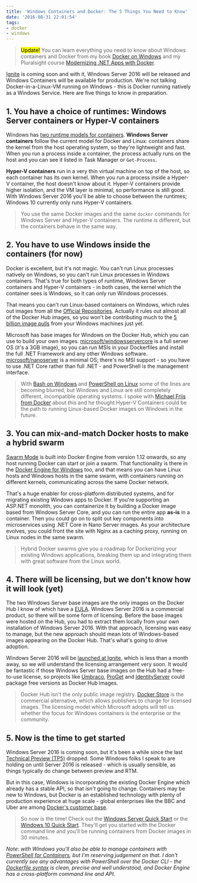 ```yaml
---
title: 'Windows Containers and Docker: The 5 Things You Need to Know'
date: '2016-08-31 22:01:54'
tags:
- docker
- windows
---
```


> <mark>Update!</mark> You can learn everything you need to know about Windows containers and Docker from my book [Docker on Windows](https://amzn.to/2yxcQxN) and my Pluralsight course [Modernizing .NET Apps with Docker](https://pluralsight.pxf.io/c/1197078/424552/7490?u=https%3A%2F%2Fwww.pluralsight.com%2Fcourses%2Fmodernizing-dotnet-framework-apps-docker).

[Ignite](https://ignite.microsoft.com/) is coming soon and with it, Windows Server 2016 will be released and Windows Containers will be available for production. We're not talking Docker-in-a-Linux-VM running on Windows - this is Docker running natively as a Windows Service. Here are five things to know in preparation.

## 1. You have a choice of runtimes: Windows Server containers or Hyper-V containers

Windows has [two runtime models for containers](https://msdn.microsoft.com/en-us/virtualization/windowscontainers/management/hyperv_container). **Windows Server containers** follow the current model for Docker and Linux: containers share the kernel from the host operating system, so they're lightweight and fast. When you run a process inside a container, the process actually runs on the host and you can see it listed in Task Manager or `Get-Process`.

**Hyper-V containers** run in a very thin virtual machine on top of the host, so each container has its own kernel. When you run a process inside a Hyper-V container, the host doesn't know about it. Hyper-V containers provide higher isolation, and the VM layer is minimal, so performance is still good. With Windows Server 2016 you'll be able to choose between the runtimes; Windows 10 currently only runs Hyper-V containers.

> You use the same Docker images and the same `docker` commands for Windows Server and Hyper-V containers. The runtime is different, but the containers behave in the same way.

## 2. You have to use Windows inside the containers (for now)

Docker is excellent, but it's not magic. You can't run Linux processes natively on Windows, so you can't run Linux processes in Windows containers. That's true for both types of runtime, Windows Server containers and Hyper-V containers - in both cases, the kernel which the container sees is Windows, so it can only run Windows processes.

That means you can't run Linux-based containers on Windows, which rules out images from all the [Official Repositories](https://hub.docker.com/explore/). Actually it rules out almost all of the Docker Hub images, so you won't be contributing much to the [5 billion image pulls](https://blog.docker.com/2016/08/docker-hub-hits-5-billion-pulls/) from your Windows machines just yet.

Microsoft has base images for Windows on the Docker Hub, which you can use to build your own images. [microsoft/windowsservercore](https://hub.docker.com/r/microsoft/windowsservercore/) is a full server OS (it's a 3GB image), so you can run MSIs in your Dockerfiles and install the full .NET Framework and any other Windows software. [microsoft/nanoserver](https://hub.docker.com/r/microsoft/nanoserver/) is a minimal OS; there's no MSI support - so you have to use .NET Core rather than full .NET - and PowerShell is the management interface.

> With [Bash on Windows](https://msdn.microsoft.com/en-us/commandline/wsl/about) and [PowerShell on Linux](https://blogs.msdn.microsoft.com/powershell/2016/08/18/powershell-on-linux-and-open-source-2/) some of the lines are becoming blurred, but Windows and Linux are still completely different, incompatible operating systems. I spoke with [Michael Friis from Docker](https://blog.docker.com/author/friism/) about this and he thought Hyper-V Containers could be the path to running Linux-based Docker images on Windows in the future.

## 3. You can mix-and-match Docker hosts to make a hybrid swarm

[Swarm Mode](https://docs.docker.com/engine/swarm/) is built into Docker Engine from version 1.12 onwards, so any host running Docker can start or join a swarm. That functionality is there in the [Docker Engine for Windows](https://msdn.microsoft.com/en-us/virtualization/windowscontainers/docker/configure_docker_daemon) too, and that means you can have Linux hosts and Windows hosts in the same swarm, with containers running on different kernels, communicating across the same Docker network.

That's a huge enabler for cross-platform distributed systems, and for migrating existing Windows apps to Docker. If you're supporting an ASP.NET monolith, you can containerize it by building a Docker image based from Windows Server Core, and you can run the entire app **as-is** in a container. Then you could go on to split out key components into microservices using .NET Core in Nano Server images. As your architecture evolves, you could front the site with Nginx as a caching proxy, running on Linux nodes in the same swarm.

> Hybrid Docker swarms give you a roadmap for Dockerizing your existing Windows applications, breaking them up and integrating them with great software from the Linux world.

## 4. There will be licensing, but we don't know how it will look (yet)

The two Windows Server base images are the only images on the Docker Hub I know of which have a [EULA](https://aka.ms/containers/eula). Windows Server 2016 is a commercial product, so there will be some form of licensing. Before the base images were hosted on the Hub, you had to extract them locally from your own installation of Windows Server 2016. With that approach, licensing was easy to manage, but the new approach should mean lots of Windows-based images appearing on the Docker Hub. That's what's going to drive adoption.

Windows Server 2016 will be [launched at Ignite](https://blogs.technet.microsoft.com/windowsserver/2016/07/12/windows-server-2016-new-current-branch-for-business-servicing-option/), which is less than a month away, so we will understand the licensing arrangement very soon. It would be fantastic if those Windows Server base images on the Hub had a free-to-use license, so projects like [Umbraco](https://umbraco.com/), [ProGet](http://inedo.com/proget) and [IdentityServer](https://github.com/IdentityServer/IdentityServer3) could package free versions as Docker Hub images.

> Docker Hub isn't the only public image registry. [Docker Store](https://store.docker.com) is the commercial alternative, which allows publishers to charge for licensed images. The licensing model which Microsoft adopts will tell us whether the focus for Windows containers is the enterprise or the community.

## 5. Now is the time to get started

Windows Server 2016 is coming soon, but it's been a while since the last [Technical Preview (TP5)](https://technet.microsoft.com/en-us/windows-server-docs/get-started/windows-server-2016-technical-preview-5) dropped. Some Windows folks I speak to are holding on until Server 2016 is released - which is usually sensible, as things typically do change between preview and RTM.

But in this case, Windows is incorporating the existing Docker Engine which already has a stable API, so that _isn't_ going to change. Containers may be new to Windows, but Docker is an established technology with plenty of production experience at huge scale - global enterprises like the BBC and Uber are among [Docker's customer base](https://www.docker.com/customers).

> So now is the time! Check out the [Windows Server Quick Start](https://msdn.microsoft.com/en-us/virtualization/windowscontainers/quick_start/quick_start_windows_server) or the [Windows 10 Quick Start](https://msdn.microsoft.com/en-us/virtualization/windowscontainers/quick_start/quick_start_windows_10). They'll get you started with the Docker command line and you'll be running containers from Docker images in 30 minutes.

_Note: with Windows you'll also be able to manage containers with [PowerShell for Containers](https://msdn.microsoft.com/en-us/virtualization/windowscontainers/removed/powershell_overview), but I'm reserving judgement on that. I don't currently see any advantages with PowerShell over the Docker CLI - the [Dockerfile syntax](https://docs.docker.com/engine/reference/builder/) is clean, precise and well understood, and Docker Engine has a cross-platform command line and API._

<!--kg-card-end: markdown-->